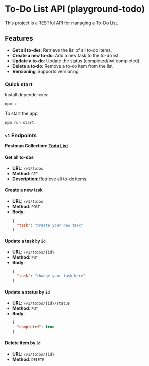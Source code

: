 # To-Do List API (playground-todo)

This project is a RESTful API for managing a To-Do List.

## Features

- **Get all to-dos**: Retrieve the list of all to-do items.
- **Create a new to-do**: Add a new task to the to-do list.
- **Update a to-do**: Update the status (completed/not completed).
- **Delete a to-do**: Remove a to-do item from the list.
- **Versioning**: Supports versioning

### Quick start
Install dependencies:
```sh
npm i
```

To start the app:
```sh
npm run start
```

### `v1` Endpoints

**Postman Collection: [Todo List](https://www.postman.com/winter-desert-355385/workspace/publicworkspaces/collection/4321151-8f81709c-1935-40e8-aa76-d30735613151?action=share&creator=4321151)**

#### Get all to-dos

- **URL**: `/v1/todos`
- **Method**: `GET`
- **Description**: Retrieve all to-do items.

#### Create a new task
- **URL**: `/v1/todos`
- **Method**: `POST`
- **Body**:
  ```json
  {
    "task": "create your new task"
  }
  ```

#### Update a task by `id`
- **URL**: `/v1/todos/{id}`
- **Method**: `PUT`
- **Body**:
  ```json
  {
    "task": "change your task here"
  }
  ```

#### Update a status by `id`
- **URL**: `/v1/todos/{id}/status`
- **Method**: `PUT`
- **Body**:
  ```json
  {
    "completed": true
  }
  ```

#### Delete item by `id`
- **URL**: `/v1/todos/{id}`
- **Method**: `DELETE`
